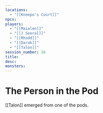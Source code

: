```yaml
---
locations:
  - "[[Kneepo's Court]]"
npcs: 
players:
  - "[[Maialen]]"
  - "[[J Seeral]]"
  - "[[Rhodd]]"
  - "[[Darak]]"
  - "[[Talon]]"
session_number: 16
title: 
desc: 
monsters:
---
```

# The Person in the Pod
[[Talon]] emerged from one of the pods.